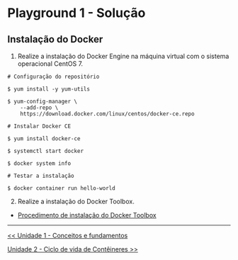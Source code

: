 # Playground 1 - Solução

## Instalação do Docker

1. Realize a instalação do Docker Engine na máquina virtual com o sistema operacional CentOS 7.


```
# Configuração do repositório

$ yum install -y yum-utils

$ yum-config-manager \
    --add-repo \
    https://download.docker.com/linux/centos/docker-ce.repo  

# Instalar Docker CE

$ yum install docker-ce

$ systemctl start docker

$ docker system info

# Testar a instalação

$ docker container run hello-world
```

2. Realize a instalação do Docker Toolbox.

- [Procedimento de instalação do Docker Toolbox](https://docs.docker.com/toolbox/toolbox_install_windows/)

---
<p align="left">
<a href='../unidade1.md' id='unidade1' class='anchor' aria-hidden='true'><< Unidade 1 - Conceitos e fundamentos</a></p>
<p align="left">
<a href='../../unidade2/unidade2.md' id='unidade2' class='anchor' aria-hidden='true'> Unidade 2 - Ciclo de vida de Contêineres >></a></p>